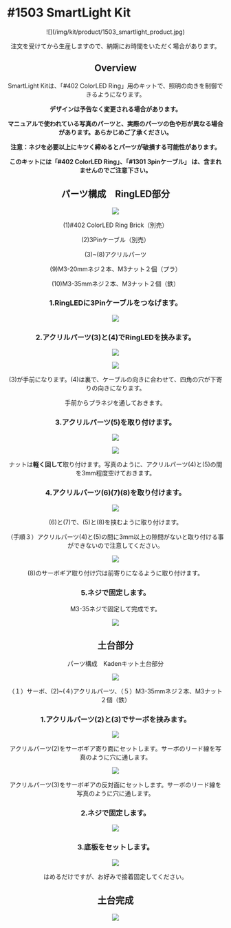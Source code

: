 # #1503 SmartLight Kit

<center>![](/img/kit/product/1503_smartlight_product.jpg)
<!--COLORME-->

注文を受けてから生産しますので、納期にお時間をいただく場合があります。

## Overview
SmartLight Kitは、「#402 ColorLED Ring」用のキットで、照明の向きを制御できるようになります。

**デザインは予告なく変更される場合があります。**

**マニュアルで使われている写真のパーツと、実際のパーツの色や形が異なる場合があります。あらかじめご了承ください。**

**注意：ネジを必要以上にキツく締めるとパーツが破損する可能性があります。**

**このキットには「#402 ColorLED Ring」、「#1301 3pinケーブル」 は、含まれませんのでご注意下さい。**


## パーツ構成　RingLED部分

![](/img/kit/manual/smartringled01.jpg)

(1)#402 ColorLED Ring Brick（別売）

(2)3Pinケーブル（別売）

(3)~(8)アクリルパーツ

(9)M3-20mmネジ２本、M3ナット２個（プラ）

(10)M3-35mmネジ２本、M3ナット２個（鉄）

### 1.RingLEDに3Pinケーブルをつなげます。

![](/img/kit/manual/smartringled02.jpg)

### 2.アクリルパーツ(3)と(4)でRingLEDを挟みます。

![](/img/kit/manual/smartringled03.jpg)

![](/img/kit/manual/smartringled04.jpg)

(3)が手前になります。(4)は裏で、ケーブルの向きに合わせて、四角の穴が下寄りの向きになります。

手前からプラネジを通しておきます。

### 3.アクリルパーツ(5)を取り付けます。

![](/img/kit/manual/smartringled05.jpg)

![](/img/kit/manual/smartringled05_1.jpg)

ナットは**軽く回して**取り付けます。写真のように、アクリルパーツ(4)と(5)の間を3mm程度空けておきます。

### 4.アクリルパーツ(6)(7)(8)を取り付けます。

![](/img/kit/manual/smartringled06.jpg)

(6)と(7)で、(5)と(8)を挟むように取り付けます。

（手順３）アクリルパーツ(4)と(5)の間に3mm以上の隙間がないと取り付ける事ができないので注意してください。

![](/img/kit/manual/smartringled07.jpg)

(8)のサーボギア取り付け穴は前寄りになるように取り付けます。

### 5.ネジで固定します。
M3-35ネジで固定して完成です。

![](/img/kit/manual/smartringled08.jpg)


## 土台部分

パーツ構成　Kadenキット土台部分

![](/img/kit/manual/dodai1.jpg)

（１）サーボ、(2)~(４)アクリルパーツ、（５）M3-35mmネジ２本、M3ナット２個（鉄）

### 1.アクリルパーツ(2)と(3)でサーボを挟みます。

![](/img/kit/manual/dodai2.jpg)

アクリルパーツ(2)をサーボギア寄り面にセットします。サーボのリード線を写真のように穴に通します。

![](/img/kit/manual/dodai3.jpg)

アクリルパーツ(3)をサーボギアの反対面にセットします。サーボのリード線を写真のように穴に通します。

### 2.ネジで固定します。

![](/img/kit/manual/dodai4.jpg)

### 3.底板をセットします。

![](/img/kit/manual/dodai5.jpg)

はめるだけですが、お好みで接着固定してください。

## 土台完成

![](/img/kit/manual/dodai6.jpg)
